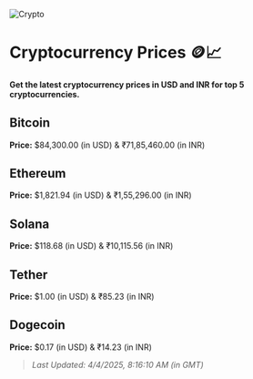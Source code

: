 
![Crypto](https://www.techguide.com.au/wp-content/uploads/2020/11/crypto3.jpeg)

# Cryptocurrency Prices 🪙📈

#### Get the latest cryptocurrency prices in USD and INR for top 5 cryptocurrencies.

## Bitcoin

**Price:** $84,300.00 (in USD) & ₹71,85,460.00 (in INR)

## Ethereum

**Price:** $1,821.94 (in USD) & ₹1,55,296.00 (in INR)

## Solana

**Price:** $118.68 (in USD) & ₹10,115.56 (in INR)

## Tether

**Price:** $1.00 (in USD) & ₹85.23 (in INR)

## Dogecoin

**Price:** $0.17 (in USD) & ₹14.23 (in INR)

> _Last Updated: 4/4/2025, 8:16:10 AM (in GMT)_
